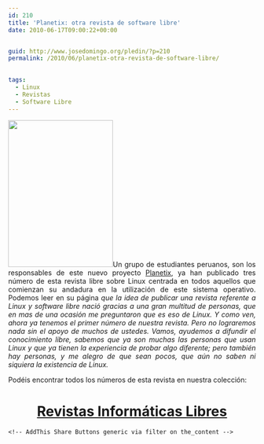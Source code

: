 ```yaml
---
id: 210
title: 'Planetix: otra revista de software libre'
date: 2010-06-17T09:00:22+00:00


guid: http://www.josedomingo.org/pledin/?p=210
permalink: /2010/06/planetix-otra-revista-de-software-libre/

  
tags:
  - Linux
  - Revistas
  - Software Libre
---
```

<p style="text-align: justify;">
  <a href="{{ site.url }}{{ site.baseurl }}/assets/wp-content/uploads/2010/06/3.jpg"><img class="alignleft size-full wp-image-211" title="3" src="{{ site.url }}{{ site.baseurl }}/assets/wp-content/uploads/2010/06/3.jpg" alt="" width="213" height="299" /></a>Un grupo de estudiantes peruanos, son los responsables de este nuevo proyecto <a href="http://planetix.wordpress.com">Planetix</a>, ya han publicado tres número de esta revista libre sobre Linux centrada en todos aquellos que comienzan su andadura en la utilización de este sistema operativo. Podemos leer en su página <em>que la idea de publicar una revista referente a Linux y software libre nació gracias a una gran multitud de personas, que en mas de una ocasión me preguntaron que es eso de Linux. Y como ven, ahora ya tenemos el primer número de nuestra revista. Pero no lograremos nada sin el apoyo de muchos de ustedes. Vamos, ayudemos a difundir el conocimiento libre, sabemos que ya son muchas las personas que usan Linux y que ya tienen la experiencia de probar algo diferente; pero también hay personas, y me alegro de que sean pocos, que aún no saben ni siquiera la existencia de Linux.</em>
</p>

<p style="text-align: justify;">
  Podéis encontrar todos los números de esta revista en nuestra colección:
</p>

<h1 style="text-align: center;">
  <a href="http://www.josedomingo.org/revistas">Revistas Informáticas Libres</a>
</h1>

<p style="text-align: justify;">
  <p style="text-align: justify;">
    <!-- AddThis Advanced Settings generic via filter on the_content -->
    
    <!-- AddThis Share Buttons generic via filter on the_content -->